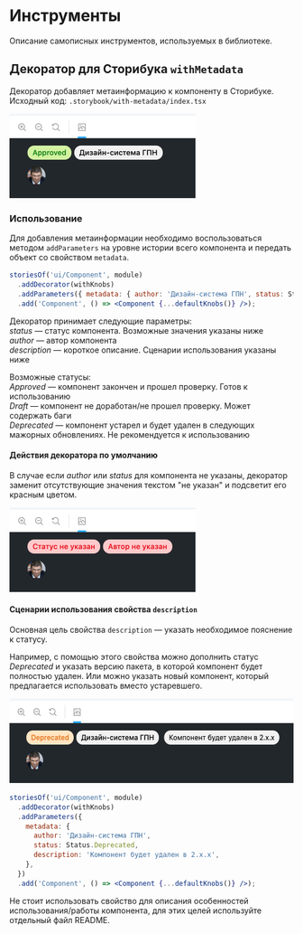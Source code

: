 # Инструменты

Описание самописных инструментов, используемых в библиотеке.

## Декоратор для Сторибука `withMetadata`

Декоратор добавляет метаинформацию к компоненту в Сторибуке.<br>
Исходный код: `.storybook/with-metadata/index.tsx`

<img src="static/with-metadata/pic-1.png" height="150">

### Использование

Для добавления метаинформации необходимо воспользоваться методом `addParameters` на уровне истории всего компонента и передать объект со свойством `metadata`.

```jsx
storiesOf('ui/Component', module)
  .addDecorator(withKnobs)
  .addParameters({ metadata: { author: 'Дизайн-система ГПН', status: Status.Approved } })
  .add('Component', () => <Component {...defaultKnobs()} />);
```

Декоратор принимает следующие параметры:<br>
_status_ — статус компонента. Возможные значения указаны ниже<br>
_author_ — автор компонента<br>
_description_ — короткое описание. Сценарии использования указаны ниже<br>

Возможные статусы:<br>
_Approved_ — компонент закончен и прошел проверку. Готов к использованию<br>
_Draft_ — компонент не доработан/не прошел проверку. Может содержать баги<br>
_Deprecated_ — компонент устарел и будет удален в следующих мажорных обновлениях. Не рекомендуется к использованию<br>

#### Действия декоратора по умолчанию

В случае если _author_ или _status_ для компонента не указаны, декоратор заменит отсутствующие значения текстом "не указан" и подсветит его красным цветом.

<img src="static/with-metadata/pic-4.png" height="150">

#### Сценарии использования свойства `description`

Основная цель свойства `description` — указать необходимое пояснение к статусу.

Например, с помощью этого свойства можно дополнить статус _Deprecated_ и указать версию пакета, в которой компонент будет полностью удален. Или можно указать новый компонент, который предлагается использовать вместо устаревшего.

<img src="static/with-metadata/pic-2.png" height="150">

```jsx
storiesOf('ui/Component', module)
  .addDecorator(withKnobs)
  .addParameters({
    metadata: {
      author: 'Дизайн-система ГПН',
      status: Status.Deprecated,
      description: 'Компонент будет удален в 2.x.x',
    },
  })
  .add('Component', () => <Component {...defaultKnobs()} />);
```

Не стоит использовать свойство для описания особенностей использования/работы компонента, для этих целей используйте отдельный файл README.
